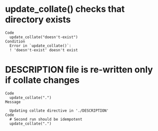 # update_collate() checks that directory exists

    Code
      update_collate("doesn't-exist")
    Condition
      Error in `update_collate()`:
      ! 'doesn't-exist' doesn't exist

# DESCRIPTION file is re-written only if collate changes

    Code
      update_collate(".")
    Message
      
      Updating collate directive in './DESCRIPTION'
    Code
      # Second run should be idempotent
      update_collate(".")

